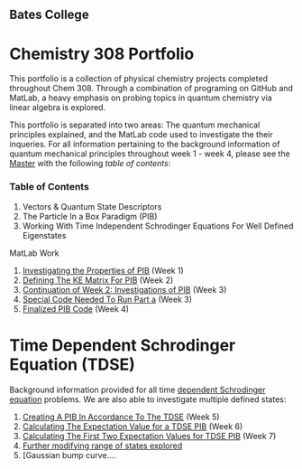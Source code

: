 ## Bates College


# Chemistry 308 Portfolio
This portfolio is a collection of physical chemistry projects completed throughout Chem 308. Through a combination of programing on GitHub and MatLab, a heavy emphasis on probing topics in quantum chemistry via linear algebra is explored. 

This portfolio is separated into two areas: The quantum mechanical principles explained, and the MatLab code used to investigate the their inqueries. For all information pertaining to the background information of quantum mechanical principles throughout week 1 - week 4, please see the [Master](/Master.md) with the following *table of contents*:

### Table of Contents

1. Vectors & Quantum State Descriptors 
1. The Particle In a Box Paradigm (PIB)
1. Working With Time Independent Schrodinger Equations For Well Defined Eigenstates

MatLab Work

1. [Investigating the Properties of PIB](/MLW1.md) (Week 1)
1. [Defining The KE Matrix For PIB](/MLW2.md) (Week 2) 
1. [Continuation of Week 2: Investigations of PIB](/MLW3a.md) (Week 3)
1. [Special Code Needed To Run Part a](/MLW3b.md) (Week 3)
1. [Finalized PIB Code](/MLW4.md) (Week 4)

# Time Dependent Schrodinger Equation (TDSE)
  Background information provided for all time [dependent Schrodinger equation](/MasterTDSE.md) problems. 
  We are also able to investigate multiple defined states: 
1. [Creating A PIB In Accordance To The TDSE](/MLW5.md) (Week 5)
1. [Calculating The Expectation Value for a TDSE PIB](/MLW6.md) (Week 6)
1. [Calculating The First Two Expectation Values for TDSE PIB](/MLW6a.md) (Week 7)
  1. [Further modifying range of states explored](/MLW6c.md)
  2. [Gaussian bump curve....
